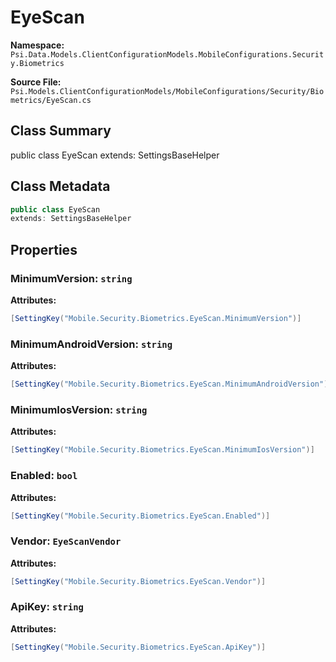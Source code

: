 # EyeScan

**Namespace:** `Psi.Data.Models.ClientConfigurationModels.MobileConfigurations.Security.Biometrics`

**Source File:** `Psi.Models.ClientConfigurationModels/MobileConfigurations/Security/Biometrics/EyeScan.cs`

## Class Summary

public class EyeScan
extends: SettingsBaseHelper

## Class Metadata

```typescript
public class EyeScan
extends: SettingsBaseHelper
```

## Properties

### MinimumVersion: `string`

**Attributes:**
```csharp
[SettingKey("Mobile.Security.Biometrics.EyeScan.MinimumVersion")]
```

### MinimumAndroidVersion: `string`

**Attributes:**
```csharp
[SettingKey("Mobile.Security.Biometrics.EyeScan.MinimumAndroidVersion")]
```

### MinimumIosVersion: `string`

**Attributes:**
```csharp
[SettingKey("Mobile.Security.Biometrics.EyeScan.MinimumIosVersion")]
```

### Enabled: `bool`

**Attributes:**
```csharp
[SettingKey("Mobile.Security.Biometrics.EyeScan.Enabled")]
```

### Vendor: `EyeScanVendor`

**Attributes:**
```csharp
[SettingKey("Mobile.Security.Biometrics.EyeScan.Vendor")]
```

### ApiKey: `string`

**Attributes:**
```csharp
[SettingKey("Mobile.Security.Biometrics.EyeScan.ApiKey")]
```
